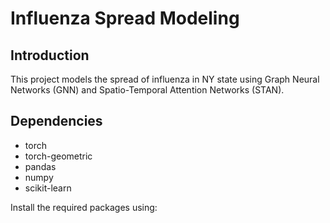 # Influenza Spread Modeling

## Introduction
This project models the spread of influenza in NY state using Graph Neural Networks (GNN) and Spatio-Temporal Attention Networks (STAN).

## Dependencies
- torch
- torch-geometric
- pandas
- numpy
- scikit-learn

Install the required packages using:
